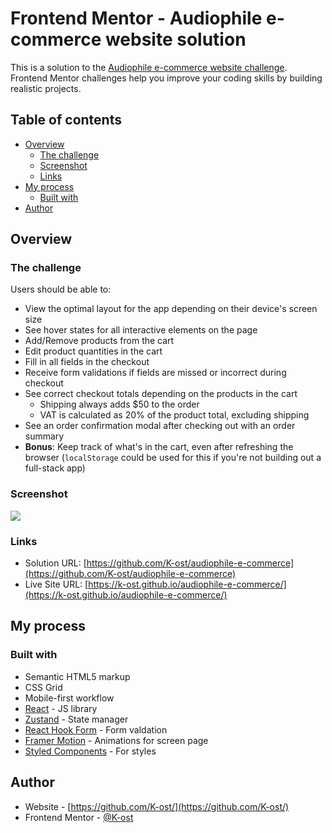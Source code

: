 # Frontend Mentor - Audiophile e-commerce website solution

This is a solution to the [Audiophile e-commerce website challenge](https://www.frontendmentor.io/challenges/audiophile-ecommerce-website-C8cuSd_wx). Frontend Mentor challenges help you improve your coding skills by building realistic projects.

## Table of contents

- [Overview](#overview)
  - [The challenge](#the-challenge)
  - [Screenshot](#screenshot)
  - [Links](#links)
- [My process](#my-process)
  - [Built with](#built-with)
- [Author](#author)

## Overview

### The challenge

Users should be able to:

- View the optimal layout for the app depending on their device's screen size
- See hover states for all interactive elements on the page
- Add/Remove products from the cart
- Edit product quantities in the cart
- Fill in all fields in the checkout
- Receive form validations if fields are missed or incorrect during checkout
- See correct checkout totals depending on the products in the cart
  - Shipping always adds $50 to the order
  - VAT is calculated as 20% of the product total, excluding shipping
- See an order confirmation modal after checking out with an order summary
- **Bonus**: Keep track of what's in the cart, even after refreshing the browser (`localStorage` could be used for this if you're not building out a full-stack app)

### Screenshot

![](./screenshot.jpg)

### Links

- Solution URL: [https://github.com/K-ost/audiophile-e-commerce](https://github.com/K-ost/audiophile-e-commerce)
- Live Site URL: [https://k-ost.github.io/audiophile-e-commerce/](https://k-ost.github.io/audiophile-e-commerce/)

## My process

### Built with

- Semantic HTML5 markup
- CSS Grid
- Mobile-first workflow
- [React](https://reactjs.org/) - JS library
- [Zustand](https://zustand-demo.pmnd.rs/) - State manager
- [React Hook Form](https://react-hook-form.com/) - Form valdation
- [Framer Motion](https://www.framer.com/motion/) - Animations for screen page
- [Styled Components](https://styled-components.com/) - For styles

## Author

- Website - [https://github.com/K-ost/](https://github.com/K-ost/)
- Frontend Mentor - [@K-ost](https://www.frontendmentor.io/profile/K-ost)
